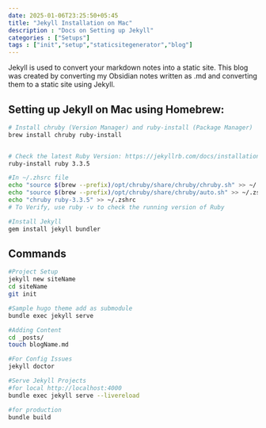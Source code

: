 ```yaml
---
date: 2025-01-06T23:25:50+05:45
title: "Jekyll Installation on Mac"
description : "Docs on Setting up Jekyll"
categories : ["Setups"]
tags : ["init","setup","staticsitegenerator","blog"]
---
```


Jekyll is used to convert your markdown notes into a static site. This blog was created by converting my Obsidian notes written as .md and converting them to a static site using Jekyll.

## Setting up Jekyll on Mac using Homebrew:

```bash
# Install chruby (Version Manager) and ruby-install (Package Manager)
brew install chruby ruby-install


# Check the latest Ruby Version: https://jekyllrb.com/docs/installation/macos/#:~:text=Install%20the-,latest,-stable%20version%20of
ruby-install ruby 3.3.5

#In ~/.zhsrc file
echo "source $(brew --prefix)/opt/chruby/share/chruby/chruby.sh" >> ~/.zshrc
echo "source $(brew --prefix)/opt/chruby/share/chruby/auto.sh" >> ~/.zshrc
echo "chruby ruby-3.3.5" >> ~/.zshrc
# To Verify, use ruby -v to check the running version of Ruby

#Install Jekyll
gem install jekyll bundler
```
## Commands

```bash
#Project Setup
jekyll new siteName
cd siteName
git init

#Sample hugo theme add as submodule
bundle exec jekyll serve

#Adding Content
cd _posts/
touch blogName.md

#For Config Issues
jekyll doctor

#Serve Jekyll Projects
#for local http://localhost:4000
bundle exec jekyll serve --livereload

#for production
bundle build
```